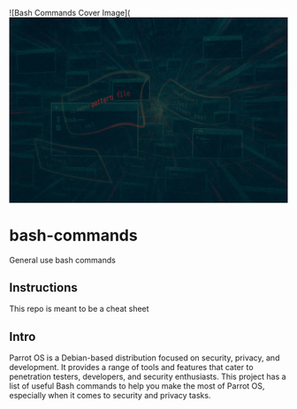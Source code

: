 ![Bash Commands Cover Image](![Bashrc Cover Image](https://raw.githubusercontent.com/fullstackleo777/covers/refs/heads/main/covers/bash-commands/cover_bash-commands.png)

# bash-commands
General use bash commands

## Instructions
This repo is meant to be a cheat sheet

## Intro
Parrot OS is a Debian-based distribution focused on security, privacy, and development. It provides a range of tools and features that cater to penetration testers, developers, and security enthusiasts. This project has a list of useful Bash commands to help you make the most of Parrot OS, especially when it comes to security and privacy tasks.
